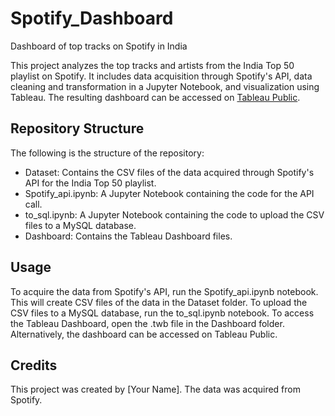 # Spotify_Dashboard
Dashboard of top tracks on Spotify in India

This project analyzes the top tracks and artists from the India Top 50 playlist on Spotify. It includes data acquisition through Spotify's API, data cleaning and transformation in a Jupyter Notebook, and visualization using Tableau. The resulting dashboard can be accessed on [Tableau Public](https://public.tableau.com/views/Spotify_Top_Tracks/Dashboard1?:language=en-US&publish=yes&:display_count=n&:origin=viz_share_link).

## Repository Structure
The following is the structure of the repository:

- Dataset: Contains the CSV files of the data acquired through Spotify's API for the India Top 50 playlist.
- Spotify_api.ipynb: A Jupyter Notebook containing the code for the API call.
- to_sql.ipynb: A Jupyter Notebook containing the code to upload the CSV files to a MySQL database.
- Dashboard: Contains the Tableau Dashboard files.

## Usage
To acquire the data from Spotify's API, run the Spotify_api.ipynb notebook. This will create CSV files of the data in the Dataset folder.
To upload the CSV files to a MySQL database, run the to_sql.ipynb notebook.
To access the Tableau Dashboard, open the .twb file in the Dashboard folder. Alternatively, the dashboard can be accessed on Tableau Public.

## Credits
This project was created by [Your Name]. The data was acquired from Spotify.


